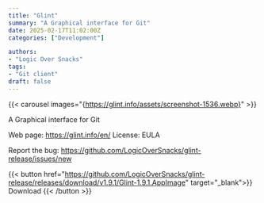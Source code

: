 ```yaml
---
title: "Glint"
summary: "A Graphical interface for Git"
date: 2025-02-17T11:02:00Z
categories: ["Development"]

authors:
- "Logic Over Snacks"
tags: 
- "Git client"
draft: false
---
```


{{< carousel images="{https://glint.info/assets/screenshot-1536.webp}" >}}

A Graphical interface for Git

Web page: <https://glint.info/en/>
License: EULA

Report the bug: <https://github.com/LogicOverSnacks/glint-release/issues/new>  

{{< button href="https://github.com/LogicOverSnacks/glint-release/releases/download/v1.9.1/Glint-1.9.1.AppImage" target="_blank">}}
Download
{{< /button >}}